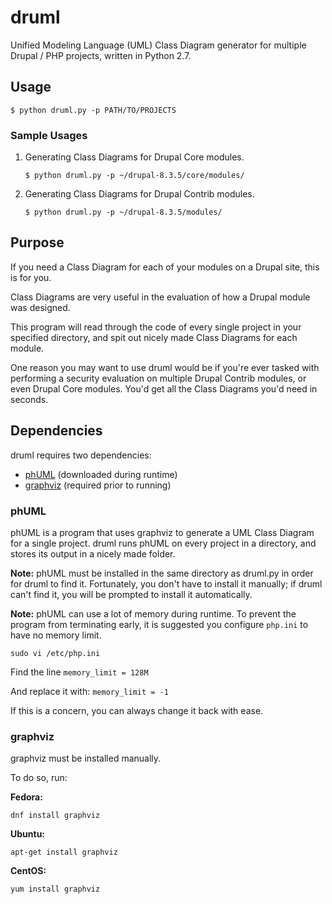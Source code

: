 # druml

Unified Modeling Language (UML) Class Diagram generator for
multiple Drupal / PHP projects, written in Python 2.7.


## Usage


    $ python druml.py -p PATH/TO/PROJECTS


### Sample Usages

1. Generating Class Diagrams for Drupal Core modules.

    ```
    $ python druml.py -p ~/drupal-8.3.5/core/modules/
    ```

2. Generating Class Diagrams for Drupal Contrib modules.

    ```
    $ python druml.py -p ~/drupal-8.3.5/modules/
    ```



## Purpose

If you need a Class Diagram for each of your modules on a Drupal site, this is
for you.

Class Diagrams are very useful in the evaluation of how a Drupal module was
designed.

This program will read through the code of every single project in your
specified directory, and spit out nicely made Class Diagrams for each module.

One reason you may want to use druml would be if you're ever tasked with
performing a security evaluation
on multiple Drupal Contrib modules, or even Drupal Core modules. You'd get all
the Class Diagrams you'd need in seconds.


## Dependencies

druml requires two dependencies:

 - [phUML](https://github.com/jakobwesthoff/phuml) (downloaded during runtime)
 - [graphviz](https://graphviz.org/) (required prior to running)


 ### phUML

 phUML is a program that uses graphviz to generate a UML Class Diagram for a
 single project. druml runs phUML on every project in a directory, and stores
 its output in a nicely made folder.

 **Note:** phUML must be installed in the same directory as druml.py in order for
 druml to find it. Fortunately, you don't have to install it manually; if
 druml can't find it, you will be prompted to install it automatically.

 **Note:** phUML can use a lot of memory during runtime. To prevent the program
 from terminating early, it is suggested you configure `php.ini` to have no
 memory limit.

 `sudo vi /etc/php.ini`

 Find the line
 `memory_limit = 128M`

 And replace it with:
 `memory_limit = -1`

 If this is a concern, you can always change it back with ease.


 ### graphviz

 graphviz must be installed manually.

 To do so, run:

**Fedora:**
```
dnf install graphviz
```

**Ubuntu:**
```
apt-get install graphviz
```

**CentOS:**
```
yum install graphviz
```
